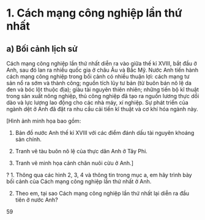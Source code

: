# 1. Cách mạng công nghiệp lần thứ nhất

## a) Bối cảnh lịch sử

Cách mạng công nghiệp lần thứ nhất diễn ra vào giữa thế kỉ XVIII, bắt đầu ở Anh, sau đó lan ra nhiều quốc gia ở châu Âu và Bắc Mỹ. Nước Anh tiến hành cách mạng công nghiệp trong bối cảnh có nhiều thuận lợi: cách mạng tư sản nổ ra sớm và thành công; nguồn tích lũy tư bản (từ buôn bán nô lệ da đen và bóc lột thuộc địa); giàu tài nguyên thiên nhiên; những tiến bộ kĩ thuật trong sản xuất nông nghiệp, thủ công nghiệp đã tạo ra nguồn lương thực dồi dào và lực lượng lao động cho các nhà máy, xí nghiệp. Sự phát triển của ngành dệt ở Anh đã đặt ra nhu cầu cải tiến kĩ thuật và cơ khí hóa ngành này.

[Hình ảnh minh họa bao gồm:

1. Bản đồ nước Anh thế kỉ XVIII với các điểm đánh dấu tài nguyên khoáng sản chính.

2. Tranh vẽ tàu buôn nô lệ của thực dân Anh ở Tây Phi.

3. Tranh vẽ minh họa cảnh chăn nuôi cừu ở Anh.]

? 1. Thông qua các hình 2, 3, 4 và thông tin trong mục a, em hãy trình bày bối cảnh của Cách mạng công nghiệp lần thứ nhất ở Anh.

2. Theo em, tại sao Cách mạng công nghiệp lần thứ nhất lại diễn ra đầu tiên ở nước Anh?

59